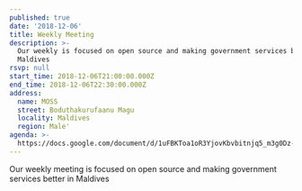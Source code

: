 ```yaml
---
published: true
date: '2018-12-06'
title: Weekly Meeting
description: >-
  Our weekly is focused on open source and making government services better in
  Maldives
rsvp: null
start_time: 2018-12-06T21:00:00.000Z
end_time: 2018-12-06T22:30:00.000Z
address:
  name: MOSS
  street: Boduthakurufaanu Magu
  locality: Maldives
  region: Male'
agenda: >-
  https://docs.google.com/document/d/1uFBKToa1oR3YjovKbvbitnjq5_m3g0Dz-ZWw4MCefg4/edit?usp=drivesdk
---
```

<!-- imported via scripts/generate-events-from-meetup -->
Our weekly meeting is focused on open source and making government services better in Maldives
